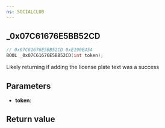 ```yaml
---
ns: SOCIALCLUB
---
```

## _0x07C61676E5BB52CD

```c
// 0x07C61676E5BB52CD 0xE190E45A
BOOL _0x07C61676E5BB52CD(int token);
```

Likely returning if adding the license plate text was a success

## Parameters
* **token**: 

## Return value
